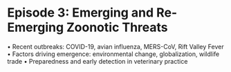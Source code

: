 # Episode 3: Emerging and Re-Emerging Zoonotic Threats

• Recent outbreaks: COVID-19, avian influenza, MERS-CoV, Rift Valley Fever
• Factors driving emergence: environmental change, globalization, wildlife trade
• Preparedness and early detection in veterinary practice
